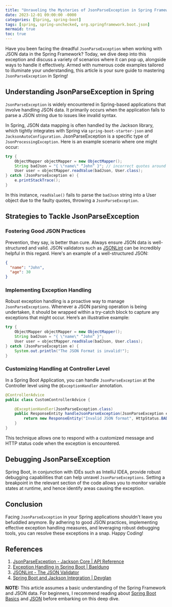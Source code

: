 ```yaml
---
title: "Unraveling the Mysteries of JsonParseException in Spring Framework: Ultimate Guide with Code Examples"
date: 2023-12-01 09:00:00 -0000
categories: [Spring, spring-boot]
tags: [spring, spring-unchecked, org.springframework.boot.json]
mermaid: true
toc: true
---
```



Have you been facing the dreadful `JsonParseException` when working with JSON data in the Spring Framework? Today, we dive deep into this exception and discuss a variety of scenarios where it can pop up, alongside ways to handle it effectively. Armed with numerous code examples tailored to illuminate your understanding, this article is your sure guide to mastering `JsonParseException` in Spring!

## Understanding JsonParseException in Spring

`JsonParseException` is widely encountered in Spring-based applications that involve handling JSON data. It primarily occurs when the application fails to parse a JSON string due to issues like invalid syntax.

In Spring, JSON data mapping is often handled by the Jackson library, which tightly integrates with Spring via `spring-boot-starter-json` and `JacksonAutoConfiguration`. JsonParseException is a specific type of `JsonProcessingException`. Here is an example scenario where one might occur:

```java
try {
    ObjectMapper objectMapper = new ObjectMapper();
    String badJson = "{ \"name\" “John” }"; // incorrect quotes around 'John'
    User user = objectMapper.readValue(badJson, User.class);
} catch (JsonParseException e) {
    e.printStackTrace();
}
```

In this instance, `readValue()` fails to parse the `badJson` string into a User object due to the faulty quotes, throwing a `JsonParseException`.

## Strategies to Tackle JsonParseException

### Fostering Good JSON Practices

Prevention, they say, is better than cure. Always ensure JSON data is well-structured and valid. JSON validators such as [JSONLint](https://jsonlint.com) can be incredibly helpful in this regard. Here's an example of a well-structured JSON:

```json
{
  "name": "John",
  "age": 30
}
```

### Implementing Exception Handling

Robust exception handling is a proactive way to manage `JsonParseExceptions`. Whenever a JSON parsing operation is being undertaken, it should be wrapped within a try-catch block to capture any exceptions that might occur. Here’s an illustrative example:

```java
try {
    ObjectMapper objectMapper = new ObjectMapper();
    String badJson = "{ \"name\" “John” }";
    User user = objectMapper.readValue(badJson, User.class);
} catch (JsonParseException e) {
    System.out.println("The JSON Format is invalid!");
}
```

### Customizing Handling at Controller Level

In a Spring Boot Application, you can handle `JsonParseException` at the Controller level using the `@ExceptionHandler` annotation.

```java
@ControllerAdvice
public class CustomControllerAdvice {

    @ExceptionHandler(JsonParseException.class)
    public ResponseEntity handleJsonParseException(JsonParseException e) {
        return new ResponseEntity("Invalid JSON format", HttpStatus.BAD_REQUEST);
    }
}
```

This technique allows one to respond with a customized message and HTTP status code when the exception is encountered.

## Debugging JsonParseException

Spring Boot, in conjunction with IDEs such as IntelliJ IDEA, provide robust debugging capabilities that can help unravel `JsonParseExceptions`. Setting a breakpoint in the relevant section of the code allows you to monitor variable states at runtime, and hence identify areas causing the exception.

## Conclusion

Facing `JsonParseException` in your Spring applications shouldn't leave you befuddled anymore. By adhering to good JSON practices, implementing effective exception handling measures, and leveraging robust debugging tools, you can resolve these exceptions in a snap. Happy Coding!

## References
1. [JsonParseException - Jackson Core | API Reference](https://fasterxml.github.io/jackson-core/javadoc/2.3.0/com/fasterxml/jackson/core/JsonParseException.html)
2. [Exception Handling in Spring Boot | Baeldung](https://www.baeldung.com/exception-handling-for-rest-with-spring)
3. [JSONLint - The JSON Validator](https://jsonlint.com)
4. [Spring Boot and Jackson Integration | Devglan](https://www.devglan.com/spring-boot/spring-boot-jackson-integration)

**NOTE:** This article assumes a basic understanding of the Spring Framework and JSON data. For beginners, I recommend reading about [Spring Boot Basics](https://spring.io/guides/gs/spring-boot/) and [JSON](https://www.json.org/json-en.html) before embarking on this deep dive.
